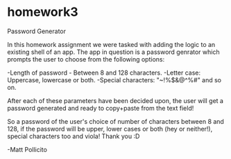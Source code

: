 # homework3
Password Generator

In this homework assignment we were tasked with adding the logic to an existing shell of an app.
The app in question is a password genrator which prompts the user to choose from the following options:

-Length of password - Between 8 and 128 characters.
-Letter case: Uppercase, lowercase or both.
-Special characters: "~!%$&@^%#" and so on.

After each of these parameters have been decided upon, the user will get a password generated and ready to copy+paste from the text field!

So a password of the user's choice of number of characters between 8 and 128,
if the password will be upper, lower cases or both (hey or neither!),
special characters too and viola! Thank you :D

-Matt Pollicito